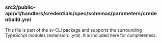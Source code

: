 ### src2/public-api/v1/handlers/credentials/spec/schemas/parameters/credentialId.yml

This file is part of the sv CLI package and supports the surrounding TypeScript modules (extension: .yml). It is included here for completeness.
